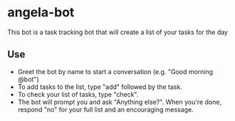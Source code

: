 # angela-bot 

This bot is a task tracking bot that will create a list of your tasks for the day

## Use

- Greet the bot by name to start a conversation (e.g. "Good morning @bot")
- To add tasks to the list, type "add" followed by the task. 
- To check your list of tasks, type "check". 
- The bot will prompt you and ask "Anything else?". When you're done, respond "no" for your full list and an encouraging message. 